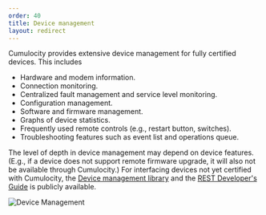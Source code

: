 ```yaml
---
order: 40
title: Device management
layout: redirect
---
```


Cumulocity provides extensive device management for fully certified devices. This includes

* Hardware and modem information.
* Connection monitoring.
* Centralized fault management and service level monitoring.
* Configuration management.
* Software and firmware management.
* Graphs of device statistics.
* Frequently used remote controls (e.g., restart button, switches).
* Troubleshooting features such as event list and operations queue.

The level of depth in device management may depend on device features. (E.g., if a device does not support remote firmware upgrade, it will also not be available through Cumulocity.) For interfacing devices not yet certified with Cumulocity, the [Device management library](/guides/reference/device-management) and the [REST Developer's Guide](/guides/rest/device-integration) is publicly available.

![Device Management](/guides/images/concepts-guide/devicemanagement.png)